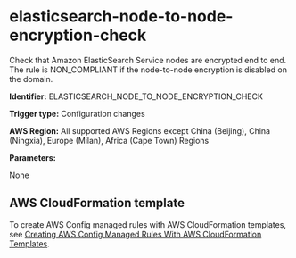 # elasticsearch\-node\-to\-node\-encryption\-check<a name="elasticsearch-node-to-node-encryption-check"></a>

Check that Amazon ElasticSearch Service nodes are encrypted end to end\. The rule is NON\_COMPLIANT if the node\-to\-node encryption is disabled on the domain\. 

**Identifier:** ELASTICSEARCH\_NODE\_TO\_NODE\_ENCRYPTION\_CHECK

**Trigger type:** Configuration changes

**AWS Region:** All supported AWS Regions except China \(Beijing\), China \(Ningxia\), Europe \(Milan\), Africa \(Cape Town\) Regions

**Parameters:**

None  

## AWS CloudFormation template<a name="w24aac11c29c17d167c15"></a>

To create AWS Config managed rules with AWS CloudFormation templates, see [Creating AWS Config Managed Rules With AWS CloudFormation Templates](aws-config-managed-rules-cloudformation-templates.md)\.